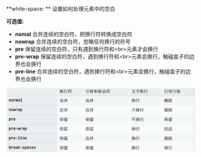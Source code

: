 **white-space: ** 设置如何处理元素中的空白

**可选值:** 

- **nomal** 合并连续的空白符，把换行符转换成空白符
- **nowrap** 合并连续的空白符，忽略任何换行的符号
- **pre** 保留连续的空白符，只有遇到换行符和\<br\>元素才会换行
- **pre-wrap** 保留连续的空白符，遇到换行符和\<br\>元素会换行，触碰盒子的边界也会换行
- **pre-line** 合并连续的空白符，遇到换行符和\<br\>元素会换行，触碰盒子的边界也会换行

![white-space](../img/white-space.jpg)

